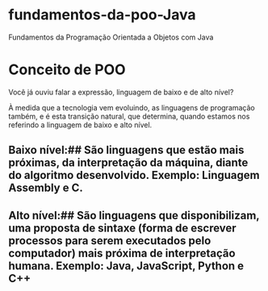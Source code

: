# fundamentos-da-poo-Java
Fundamentos da Programação Orientada a Objetos com Java

# Conceito de POO
Você já ouviu falar a expressão, linguagem de baixo e de alto nível?

À medida que a tecnologia vem evoluindo, as linguagens de programação também, e é esta transição natural, que determina, quando estamos nos referindo a linguagem de baixo e alto nível.

## Baixo nível:## São linguagens que estão mais próximas, da interpretação da máquina, diante do algoritmo desenvolvido. Exemplo: Linguagem Assembly e C.

## Alto nível:## São linguagens que disponibilizam, uma proposta de sintaxe (forma de escrever processos para serem executados pelo computador) mais próxima de interpretação humana. Exemplo: Java, JavaScript, Python e C++
